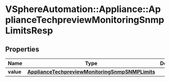 # VSphereAutomation::Appliance::ApplianceTechpreviewMonitoringSnmpLimitsResp

## Properties
Name | Type | Description | Notes
------------ | ------------- | ------------- | -------------
**value** | [**ApplianceTechpreviewMonitoringSnmpSNMPLimits**](ApplianceTechpreviewMonitoringSnmpSNMPLimits.md) |  | 


